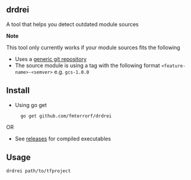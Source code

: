 drdrei
------

A tool that helps you detect outdated module sources

**Note**

This tool only currently works if your module sources fits the following

* Uses a [generic git repository](https://www.terraform.io/docs/language/modules/sources.html#generic-git-repository)
* The source module is using a tag with the following format `<feature-name>-<semver>` e.g. `gcs-1.0.0`

## Install

* Using go get 

        go get github.com/fmterrorf/drdrei

OR 

* See [releases](https://github.com/fmterrorf/drdrei/releases) for compiled executables

## Usage

    drdrei path/to/tfproject
